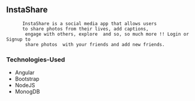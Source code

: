 ## InstaShare
          InstaShare is a social media app that allows users
          to share photos from their lives, add captions,
           engage with others, explore  and so, so much more !! Login or Signup to
           share photos  with your friends and add new friends.


### Technologies-Used
- Angular
- Bootstrap
- NodeJS
- MonogDB

